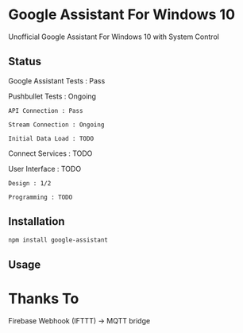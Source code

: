 # Google Assistant For Windows 10
Unofficial Google Assistant For Windows 10 with System Control

## Status
Google Assistant Tests : Pass

Pushbullet Tests : Ongoing 

    API Connection : Pass 
  
    Stream Connection : Ongoing 
  
    Initial Data Load : TODO 
    
Connect Services : TODO

User Interface : TODO

    Design : 1/2
    
    Programming : TODO
    
## Installation


```bash
npm install google-assistant
```

## Usage

# Thanks To

Firebase Webhook (IFTTT) -> MQTT bridge
